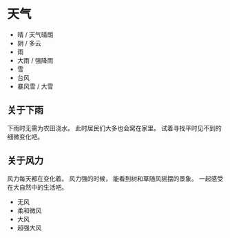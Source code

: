 # 天气

- 晴 / 天气晴朗
- 阴 / 多云
- 雨
- 大雨 / 强降雨
- 雪
- 台风
- 暴风雪 / 大雪

## 关于下雨

下雨时无需为农田浇水。
此时居民们大多也会窝在家里。
试着寻找平时见不到的细微变化吧。

## 关于风力

风力每天都在变化着。
风力强的时候，
能看到树和草随风摇摆的景象。
一起感受在大自然中的生活吧。

- 无风
- 柔和微风
- 大风
- 超强大风
